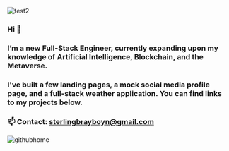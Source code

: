 ![test2](https://github.com/user-attachments/assets/bb906375-57d7-4eb5-a5b9-044f2e88c80f)

### Hi 👋

### I’m a new Full-Stack Engineer, currently expanding upon my knowledge of Artificial Intelligence, Blockchain, and the Metaverse. 
### I've built a few landing pages, a mock social media profile page, and a full-stack weather application. You can find links to my projects below. 

### 📫 Contact: sterlingbrayboyn@gmail.com

![githubhome](https://github.com/user-attachments/assets/03153468-6c44-4104-97f7-69d36f0183cd)


